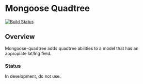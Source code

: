 Mongoose Quadtree 
=========================

[![Build Status](https://travis-ci.org/SEL-Columbia/mongoose-quadtree.svg?branch=master)](https://travis-ci.org/SEL-Columbia/mongoose-quadtree)

## Overview
Mongoose-quadtree adds quadtree abilities to a model that has an appropiate lat/lng field.


### Status
In development, do not use.
